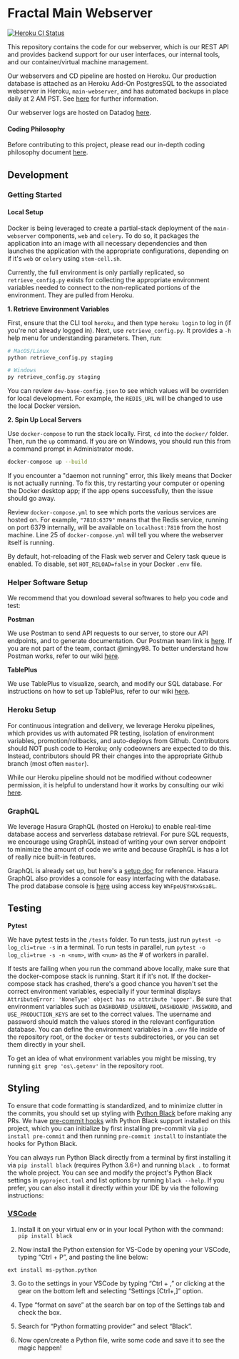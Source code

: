 # Fractal Main Webserver

[![Heroku CI Status](https://heroku-cibadge.herokuapp.com/last.svg)](https://dashboard.heroku.com/pipelines/22da0c0d-7555-4647-8765-031c14b8398f/tests)

This repository contains the code for our webserver, which is our REST API and provides backend support for our user interfaces, our internal tools, and our container/virtual machine management.

Our webservers and CD pipeline are hosted on Heroku. Our production database is attached as an Heroku Add-On PostgresSQL to the associated webserver in Heroku, `main-webserver`, and has automated backups in place daily at 2 AM PST. See [here](https://devcenter.heroku.com/articles/heroku-postgres-backups#creating-a-backup) for further information.

Our webserver logs are hosted on Datadog [here](https://app.datadoghq.com/logs?cols=core_host%2Ccore_service&from_ts=1593977274176&index=&live=true&messageDisplay=inline&stream_sort=desc&to_ts=1593978174176).

#### Coding Philosophy

Before contributing to this project, please read our in-depth coding philosophy document [here](https://www.notion.so/fractalcomputers/Code-Philosophy-Webserver-backend-d036205444464f8b8a61dc36eeae7dbb).

## Development

### Getting Started

#### Local Setup

Docker is being leveraged to create a partial-stack deployment of the `main-webserver` components, `web` and `celery`. To do so, it packages the application into an image with all necessary dependencies and then launches the application with the appropriate configurations, depending on if it's `web` or `celery` using `stem-cell.sh`. 

Currently, the full environment is only partially replicated, so `retrieve_config.py` exists for collecting the appropriate environment variables needed to connect to the non-replicated portions of the environment. They are pulled from Heroku.

**1. Retrieve Environment Variables**

First, ensure that the CLI tool `heroku`, and then type `heroku login` to log in (if you're not already logged in). Next, use `retrieve_config.py`. It provides a `-h` help menu for understanding parameters. Then, run:

```sh
# MacOS/Linux
python retrieve_config.py staging

# Windows
py retrieve_config.py staging
```

You can review `dev-base-config.json` to see which values will be overriden for local development. For example, the `REDIS_URL` will be changed to use the local Docker version.

**2. Spin Up Local Servers**

Use `docker-compose` to run the stack locally. First, `cd` into the `docker/` folder. Then, run the `up` command. If you are on Windows, you should run this from a command prompt in Administrator mode.

```sh
docker-compose up --build
```

If you encounter a "daemon not running" error, this likely means that Docker is not actually running. To fix this, try restarting your computer or opening the Docker desktop app; if the app opens successfully, then the issue should go away.

Review `docker-compose.yml` to see which ports the various services are hosted on. For example, `"7810:6379"` means that the Redis service, running on port 6379 internally, will be available on `localhost:7810` from the host machine. Line 25 of `docker-compose.yml` will tell you where the webserver itself is running.

By default, hot-reloading of the Flask web server and Celery task queue is enabled. To disable, set `HOT_RELOAD=false` in your Docker `.env` file.

### Helper Software Setup

We recommend that you download several softwares to help you code and test:

**Postman**

We use Postman to send API requests to our server, to store our API endpoints, and to generate documentation. Our Postman team link is [here](https://fractalcomputers.postman.co/). If you are not part of the team, contact @mingy98. To better understand how Postman works, refer to our wiki [here](https://www.notion.so/fractalcomputers/Postman-API-Documentation-602cc6df23e04cd0a026340c406bd663).

**TablePlus**

We use TablePlus to visualize, search, and modify our SQL database. For instructions on how to set up TablePlus, refer to our wiki [here](https://www.notion.so/fractalcomputers/Using-TablePlus-to-Access-our-PostgresSQL-Database-d5badb38eb3841deb56a84698ccd20f5).

### Heroku Setup

For continuous integration and delivery, we leverage Heroku pipelines, which provides us with automated PR testing, isolation of environment variables, promotion/rollbacks, and auto-deploys from Github. Contributors should NOT push code to Heroku; only codeowners are expected to do this. Instead, contributors should PR their changes into the appropriate Github branch (most often `master`).

While our Heroku pipeline should not be modified without codeowner permission, it is helpful to understand how it works by consulting our wiki [here](https://www.notion.so/fractalcomputers/Heroku-CI-CD-Pipeline-Webservers-f8ef5b43edc84c969cf005fcac4641ba).

### GraphQL

We leverage Hasura GraphQL (hosted on Heroku) to enable real-time database access and serverless database retrieval. For pure SQL requests, we encourage using GraphQL instead of writing your own server endpoint to minimize the amount of code we write and because GraphQL is has a lot of really nice built-in features. 

GraphQL is already set up, but here's a [setup doc](https://hasura.io/docs/1.0/graphql/core/deployment/deployment-guides/heroku.html) for reference. Hasura GraphQL also provides a console for easy interfacing with the database. The prod database console is [here](prod-database.tryfractal.com) using access key `WhFpeU$YnKxGsa8L`.

## Testing

**Pytest**

We have pytest tests in the `/tests` folder. To run tests, just run `pytest -o log_cli=true -s` in a terminal. To run tests in parallel, run `pytest -o log_cli=true -s -n <num>`, with `<num>` as the # of workers in parallel.

If tests are failing when you run the command above locally, make sure that the docker-compose stack is running. Start it if it's not. If the docker-compose stack has crashed, there's a good chance you haven't set the correct environment variables, especially if your terminal displays `AttributeError: 'NoneType' object has no attribute 'upper'`. Be sure that environment variables such as `DASHBOARD_USERNAME`, `DASHBOARD_PASSWORD`, and `USE_PRODUCTION_KEYS` are set to the correct values. The username and password should match the values stored in the relevant configuration database. You can define the environment variables in a `.env` file inside of the repository root, or the `docker` or `tests` subdirectories, or you can set them directly in your shell.

To get an idea of what environment variables you might be missing, try running `git grep 'os\.getenv'` in the repository root.

## Styling

To ensure that code formatting is standardized, and to minimize clutter in the commits, you should set up styling with [Python Black](https://github.com/psf/black) before making any PRs. We have [pre-commit hooks](https://pre-commit.com/) with Python Black support installed on this project, which you can initialize by first installing pre-commit via `pip install pre-commit` and then running `pre-commit install` to instantiate the hooks for Python Black.

You can always run Python Black directly from a terminal by first installing it via `pip install black` (requires Python 3.6+) and running `black .` to format the whole project. You can see and modify the project's Python Black settings in `pyproject.toml` and list options by running `black --help`. If you prefer, you can also install it directly within your IDE by via the following instructions:

### [VSCode](https://medium.com/@marcobelo/setting-up-python-black-on-visual-studio-code-5318eba4cd00)

1. Install it on your virtual env or in your local Python with the command: `pip install black`

2. Now install the Python extension for VS-Code by opening your VSCode, typing “Ctrl + P”, and pasting the line below:

```
ext install ms-python.python
```

3. Go to the settings in your VSCode by typing “Ctrl + ,” or clicking at the gear on the bottom left and selecting “Settings [Ctrl+,]” option.

4. Type “format on save” at the search bar on top of the Settings tab and check the box.

5. Search for “Python formatting provider” and select “Black”.

6. Now open/create a Python file, write some code and save it to see the magic happen!
